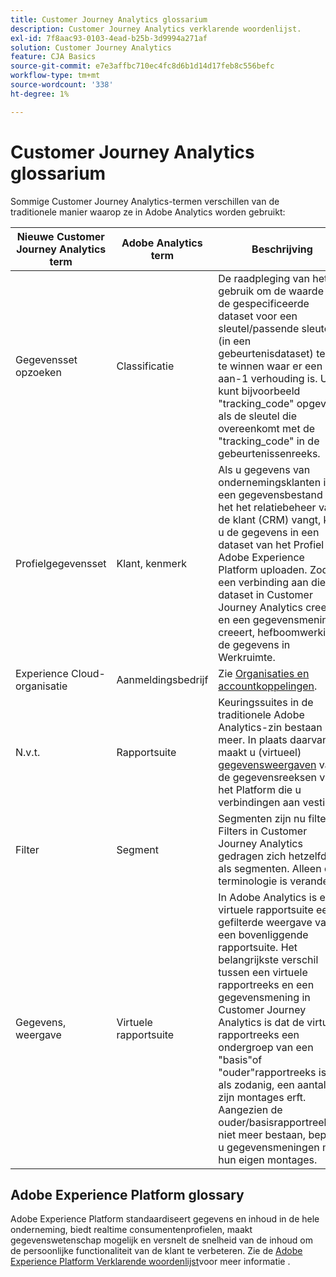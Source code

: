 ```yaml
---
title: Customer Journey Analytics glossarium
description: Customer Journey Analytics verklarende woordenlijst.
exl-id: 7f8aac93-0103-4ead-b25b-3d9994a271af
solution: Customer Journey Analytics
feature: CJA Basics
source-git-commit: e7e3affbc710ec4fc8d6b1d14d17feb8c556befc
workflow-type: tm+mt
source-wordcount: '338'
ht-degree: 1%

---
```


# Customer Journey Analytics glossarium

Sommige Customer Journey Analytics-termen verschillen van de traditionele manier waarop ze in Adobe Analytics worden gebruikt:

| Nieuwe Customer Journey Analytics term | Adobe Analytics term | Beschrijving |
| --- | --- | --- |
| Gegevensset opzoeken | Classificatie | De raadpleging van het gebruik om de waarde van de gespecificeerde dataset voor een sleutel/passende sleutel (in een gebeurtenisdataset) terug te winnen waar er een 1-aan-1 verhouding is. U kunt bijvoorbeeld &quot;tracking_code&quot; opgeven als de sleutel die overeenkomt met de &quot;tracking_code&quot; in de gebeurtenissenreeks. |
| Profielgegevensset | Klant, kenmerk | Als u gegevens van ondernemingsklanten in een gegevensbestand van het het relatiebeheer van de klant (CRM) vangt, kunt u de gegevens in een dataset van het Profiel in Adobe Experience Platform uploaden. Zodra u een verbinding aan die dataset in Customer Journey Analytics creeert en een gegevensmening creeert, hefboomwerking de gegevens in Werkruimte. |
| Experience Cloud-organisatie | Aanmeldingsbedrijf | Zie [Organisaties en accountkoppelingen](https://experienceleague.adobe.com/docs/core-services/interface/manage-users-and-products/organizations.html#topic_C31CB834F109465A82ED57FF0563B3F1). |
| N.v.t. | Rapportsuite | Keuringssuites in de traditionele Adobe Analytics-zin bestaan niet meer. In plaats daarvan maakt u (virtueel) [gegevensweergaven](/help/data-views/create-dataview.md) van de gegevensreeksen van het Platform die u verbindingen aan vestigde. |
| Filter | Segment | Segmenten zijn nu filters. Filters in Customer Journey Analytics gedragen zich hetzelfde als segmenten. Alleen de terminologie is veranderd. |
| Gegevens, weergave | Virtuele rapportsuite | In Adobe Analytics is een virtuele rapportsuite een gefilterde weergave van een bovenliggende rapportsuite. Het belangrijkste verschil tussen een virtuele rapportreeks en een gegevensmening in Customer Journey Analytics is dat de virtuele rapportreeks een ondergroep van een &quot;basis&quot;of &quot;ouder&quot;rapportreeks is en, als zodanig, een aantal van zijn montages erft. Aangezien de ouder/basisrapportreeksen niet meer bestaan, bepaalt u gegevensmeningen met hun eigen montages. |

## Adobe Experience Platform glossary

Adobe Experience Platform standaardiseert gegevens en inhoud in de hele onderneming, biedt realtime consumentenprofielen, maakt gegevenswetenschap mogelijk en versnelt de snelheid van de inhoud om de persoonlijke functionaliteit van de klant te verbeteren.
Zie de [Adobe Experience Platform Verklarende woordenlijst](https://experienceleague.adobe.com/docs/experience-platform/landing/glossary.html)voor meer informatie .
